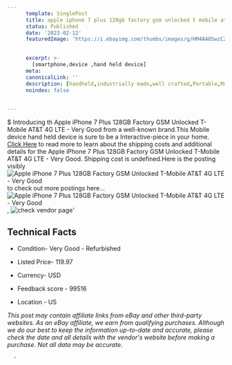 ```yaml
---
      template: SinglePost
      title: apple iphone 7 plus 128gb factory gsm unlocked t mobile at t 4g lte very good
      status: Published
      date: '2023-02-12'
      featuredImage: 'https://i.ebayimg.com/thumbs/images/g/HM4AAOSwzCZjWvfW/s-l225.jpg'
       

      excerpt: >-
        [smartphone,device ,hand held device]
      meta:
      canonicalLink: ''
      description: [handheld,industrially made,well crafted,Portable,Mobile,Compact,Convenient,Lightweight,Maneuverable,Man-portable,Miniature,Carriable,Hand-held,Light,Holdable,Transportable,Mobile device,Pocket-sized,On-the-go,Wireless,Cordless,Compact size,Convenient size, smartphone,device ,hand held device]
      noindex: false
      

---
```

$
      Introducing th Apple iPhone 7 Plus 128GB Factory GSM Unlocked T-Mobile AT&T 4G LTE - Very Good from a well-known brand.This Mobile device hand held device is sure to be a Interactive-piece in your home. [Click Here](https://www.ebay.com/itm/115536134759?hash=item1ae67d8267%3Ag%3AHM4AAOSwzCZjWvfW&mkevt=1&mkcid=1&mkrid=711-53200-19255-0&campid=%253CePNCampaignId%253E&customid=%253CreferenceId%253E&toolid=10049) to read more to learn about the shipping costs and additional details for the Apple iPhone 7 Plus 128GB Factory GSM Unlocked T-Mobile AT&T 4G LTE - Very Good. Shipping cost is undefined.Here is the posting visibly ![Apple iPhone 7 Plus 128GB Factory GSM Unlocked T-Mobile AT&T 4G LTE - Very Good](https://i.ebayimg.com/thumbs/images/g/HM4AAOSwzCZjWvfW/s-l225.jpg) to check out more postings here... ![Apple iPhone 7 Plus 128GB Factory GSM Unlocked T-Mobile AT&T 4G LTE - Very Good](https://i.ebayimg.com/images/g/HM4AAOSwzCZjWvfW/s-l1600.jpg), ![check vendor page](https://origin-galleryplus.ebayimg.com/ws/web/115536134759_2_0_1/225x225.jpg,https://origin-galleryplus.ebayimg.com/ws/web/115536134759_3_0_1/225x225.jpg,https://origin-galleryplus.ebayimg.com/ws/web/115536134759_4_0_1/225x225.jpg)'

      

 ## Technical Facts 



     
      

 - Condition- Very Good - Refurbished 


      

 - Listed Price- 119.97 


      

 - Currency- USD 


      

 - Feedback score - 99516 


      

 - Location - US 


      
      

 *_This post may contain affiliate links from eBay and other third-party websites. As an eBay affiliate, we earn from qualifying purchases. Although we do our best to keep the information up-to-date and accurate, please check the date and all details with the vendor's website before making a purchase. Not all data may be accurate._*




      -
